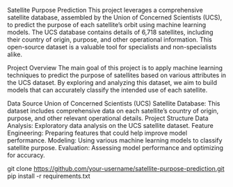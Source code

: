 Satellite Purpose Prediction
This project leverages a comprehensive satellite database, assembled by the Union of Concerned Scientists (UCS), to predict the purpose of each satellite’s orbit using machine learning models. The UCS database contains details of 6,718 satellites, including their country of origin, purpose, and other operational information. This open-source dataset is a valuable tool for specialists and non-specialists alike.

Project Overview
The main goal of this project is to apply machine learning techniques to predict the purpose of satellites based on various attributes in the UCS dataset. By exploring and analyzing this dataset, we aim to build models that can accurately classify the intended use of each satellite.

Data Source
Union of Concerned Scientists (UCS) Satellite Database: This dataset includes comprehensive data on each satellite’s country of origin, purpose, and other relevant operational details.
Project Structure
Data Analysis: Exploratory data analysis on the UCS satellite dataset.
Feature Engineering: Preparing features that could help improve model performance.
Modeling: Using various machine learning models to classify satellite purpose.
Evaluation: Assessing model performance and optimizing for accuracy.

git clone https://github.com/your-username/satellite-purpose-prediction.git
pip install -r requirements.txt
